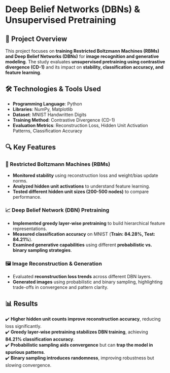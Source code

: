 # Deep Belief Networks (DBNs) & Unsupervised Pretraining

## 📌 Project Overview
This project focuses on **training Restricted Boltzmann Machines (RBMs) and Deep Belief Networks (DBNs)** for **image recognition and generative modeling**. The study evaluates **unsupervised pretraining using contrastive divergence (CD-1)** and its impact on **stability, classification accuracy, and feature learning**.

## 🛠️ Technologies & Tools Used
- **Programming Language**: Python
- **Libraries**: NumPy, Matplotlib
- **Dataset**: MNIST Handwritten Digits
- **Training Method**: Contrastive Divergence (CD-1)
- **Evaluation Metrics**: Reconstruction Loss, Hidden Unit Activation Patterns, Classification Accuracy

## 🔍 Key Features
### **🔄 Restricted Boltzmann Machines (RBMs)**
- **Monitored stability** using reconstruction loss and weight/bias update norms.
- **Analyzed hidden unit activations** to understand feature learning.
- **Tested different hidden unit sizes (200-500 nodes)** to compare performance.

### **📈 Deep Belief Network (DBN) Pretraining**
- **Implemented greedy layer-wise pretraining** to build hierarchical feature representations.
- **Measured classification accuracy** on MNIST (**Train: 84.28%, Test: 84.21%**).
- **Examined generative capabilities** using different **probabilistic vs. binary sampling strategies**.

### **🖼️ Image Reconstruction & Generation**
- Evaluated **reconstruction loss trends** across different DBN layers.
- **Generated images** using probabilistic and binary sampling, highlighting trade-offs in convergence and pattern clarity.

## 📊 Results
✔️ **Higher hidden unit counts improve reconstruction accuracy**, reducing loss significantly.  
✔️ **Greedy layer-wise pretraining stabilizes DBN training**, achieving **84.21% classification accuracy**.  
✔️ **Probabilistic sampling aids convergence** but can **trap the model in spurious patterns**.  
✔️ **Binary sampling introduces randomness**, improving robustness but slowing convergence.  

